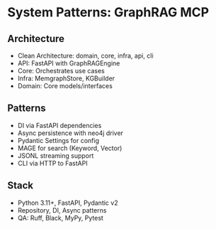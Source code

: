 # System Patterns: GraphRAG MCP

## Architecture
- Clean Architecture: domain, core, infra, api, cli
- API: FastAPI with GraphRAGEngine
- Core: Orchestrates use cases
- Infra: MemgraphStore, KGBuilder
- Domain: Core models/interfaces

## Patterns
- DI via FastAPI dependencies
- Async persistence with neo4j driver
- Pydantic Settings for config
- MAGE for search (Keyword, Vector)
- JSONL streaming support
- CLI via HTTP to FastAPI

## Stack
- Python 3.11+, FastAPI, Pydantic v2
- Repository, DI, Async patterns
- QA: Ruff, Black, MyPy, Pytest 